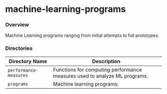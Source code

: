 # machine-learning-programs

### Overview

Machine Learning programs ranging from initial attempts to full prototypes.

### Directories

| Directory Name         | Description                                                                 |
|------------------------|-----------------------------------------------------------------------------|
| `performance-measures` | Functions for computing performance measures used to analyze ML programs.   |
| `programs`             | Machine learning programs.                                                  |